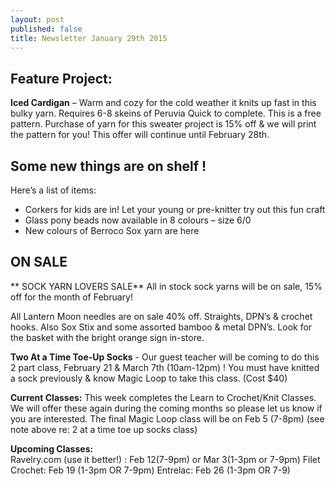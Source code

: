 ```yaml
---
layout: post
published: false
title: Newsletter January 29th 2015
---
```


## Feature Project:
**Iced Cardigan** – Warm and cozy for the cold weather it knits up fast in this bulky yarn. Requires 6-8 skeins of Peruvia Quick to complete. This is a free pattern.  Purchase of yarn for this sweater project is 15% off & we will print the pattern for you! This offer will continue until February 28th.

## Some new things are on shelf !
Here’s a list of items:
-  Corkers for kids are in!  Let your young or pre-knitter try out this fun craft
-  Glass pony beads now available in 8 colours – size 6/0
-  New colours of Berroco Sox yarn are here 

## ON SALE
**  SOCK YARN LOVERS SALE**
All in stock sock yarns will be on sale, 15% off for the month of February! 
 
All Lantern Moon needles are on sale 40% off.  Straights, DPN’s & crochet hooks. Also Sox Stix and some assorted bamboo & metal DPN’s. Look for the basket with the bright orange sign in-store.

**Two At a Time Toe-Up Socks**  - Our guest teacher will be coming to do this 2 part class, February 21 & March 7th (10am-12pm) !  You must have knitted a sock previously & know Magic Loop to take this class.   (Cost $40)

**Current Classes:**
This week completes the Learn to Crochet/Knit Classes. We will offer these again during the coming months so please let us know if you are interested. The final Magic Loop class will be on Feb 5 (7-8pm) (see note above re: 2 at a time toe up socks class)

**Upcoming Classes:**  
Ravelry.com (use it better!) : Feb 12(7-9pm) or Mar 3(1-3pm or 7-9pm)
Filet Crochet: Feb 19 (1-3pm OR 7-9pm)
Entrelac: Feb 26 (1-3pm  OR  7-9)